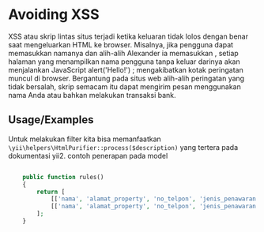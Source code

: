 # Avoiding XSS

XSS atau skrip lintas situs terjadi ketika keluaran tidak lolos dengan benar saat mengeluarkan HTML ke browser. Misalnya, jika pengguna dapat memasukkan namanya dan alih-alih Alexander ia memasukkan <script>alert('Hello!');</script>, setiap halaman yang menampilkan nama pengguna tanpa keluar darinya akan menjalankan JavaScript alert('Hello!') ; mengakibatkan kotak peringatan muncul di browser. Bergantung pada situs web alih-alih peringatan yang tidak bersalah, skrip semacam itu dapat mengirim pesan menggunakan nama Anda atau bahkan melakukan transaksi bank.

## Usage/Examples

Untuk melakukan filter kita bisa memanfaatkan `\yii\helpers\HtmlPurifier::process($description)` yang tertera pada dokumentasi yii2.
contoh penerapan pada model

```php

    public function rules()
    {
        return [
            [['nama', 'alamat_property', 'no_telpon', 'jenis_penawaran'], 'filter', 'filter' => '\yii\helpers\HtmlPurifier::process', 'message' => '{attribute} input itdak valid'],
            [['nama', 'alamat_property', 'no_telpon', 'jenis_penawaran'], 'required'],
        ];
    }
```
